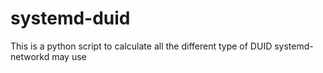 # systemd-duid
This is a python script to calculate all the different type of DUID systemd-networkd may use
